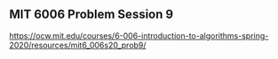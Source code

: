 ## MIT 6006 Problem Session 9

https://ocw.mit.edu/courses/6-006-introduction-to-algorithms-spring-2020/resources/mit6_006s20_prob9/
